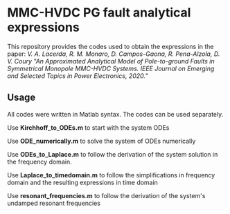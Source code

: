 # MMC-HVDC PG fault analytical expressions

This repository provides the codes used to obtain the expressions in the paper: _V. A. Lacerda, R. M. Monaro, D. Campos-Gaona, R. Pena-Alzola, D. V. Coury "An Approximated Analytical Model of Pole-to-ground Faults in Symmetrical Monopole MMC-HVDC Systems. IEEE Journal on Emerging and Selected Topics in Power Electronics, 2020._"

## Usage

All codes were written in Matlab syntax.
The codes can be used separately.

Use **Kirchhoff_to_ODEs.m** to start with the system ODEs

Use **ODE_numerically.m** to solve the system of ODEs numerically

Use **ODEs_to_Laplace.m** to follow the derivation of the system solution in the frequency domain.

Use **Laplace_to_timedomain.m** to follow the simplifications in frequency domain and the resulting expressions in time domain

Use **resonant_frequencies.m** to follow the derivation of the system's undamped resonant frequencies

